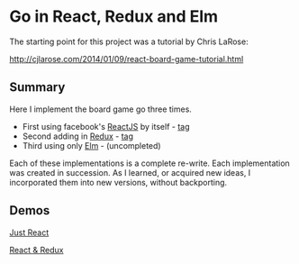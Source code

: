 # Go in React, Redux and Elm

The starting point for this project was a tutorial by Chris LaRose:

http://cjlarose.com/2014/01/09/react-board-game-tutorial.html

## Summary

Here I implement the board game go three times.

* First using facebook's [ReactJS](https://facebook.github.io/react/) by itself - [tag](https://github.com/ajhyndman/go-react-redux-elm/releases/tag/Vanilla-React)
* Second adding in [Redux](http://redux.js.org/) - [tag](https://github.com/ajhyndman/go-react-redux-elm/releases/tag/React-Redux)
* Third using only [Elm](http://elm-lang.org/) - (uncompleted)

Each of these implementations is a complete re-write.  Each implementation was created in succession.  As I learned, or acquired new ideas, I incorporated them into new versions, without backporting.

## Demos

[Just React](http://ajhyndman.github.io/go-react-redux-elm/vanilla-react/)

[React & Redux](http://ajhyndman.github.io/go-react-redux-elm/react-redux/)
